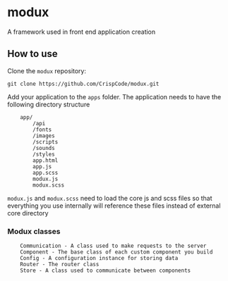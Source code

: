 # modux
A framework used in front end application creation

## How to use

Clone the `modux` repository:
```
git clone https://github.com/CrispCode/modux.git
```

Add your application to the `apps` folder. The application needs to have the following directory structure
```
    app/
        /api
        /fonts
        /images
        /scripts
        /sounds
        /styles
        app.html
        app.js
        app.scss
        modux.js
        modux.scss
```

`modux.js` and `modux.scss` need to load the core js and scss files so that everything you use internally will reference these files instead of external core directory

### Modux classes

```
    Communication - A class used to make requests to the server
    Component - The base class of each custom component you build
    Config - A configuration instance for storing data
    Router - The router class
    Store - A class used to communicate between components
```
